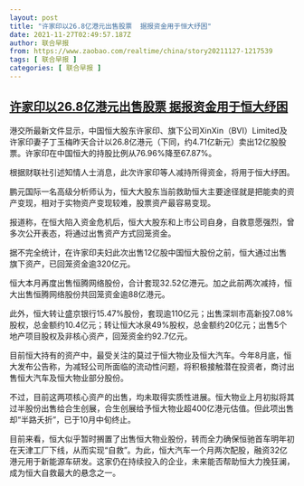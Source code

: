 ```yaml
---
layout: post
title: "许家印以26.8亿港元出售股票  据报资金用于恒大纾困"
date: 2021-11-27T02:49:57.187Z
author: 联合早报
from: https://www.zaobao.com/realtime/china/story20211127-1217539
tags: [ 联合早报 ]
categories: [ 联合早报 ]
---
```

<!--1638007560000-->
[许家印以26.8亿港元出售股票  据报资金用于恒大纾困](https://www.zaobao.com/realtime/china/story20211127-1217539)
------

<div>
<p>港交所最新文件显示，中国恒大股东许家印、旗下公司XinXin（BVI）Limited及许家印妻子丁玉梅昨天合计以26.8亿港元（下同，约4.71亿新元）卖出12亿股股票。许家印在中国恒大的持股比例从76.96%降至67.87%。</p><p>根据财联社引述知情人士消息，此次许家印等人减持所得资金，将用于恒大纾困。</p><p>鹏元国际一名高级分析师认为，恒大大股东当前救助恒大主要途径就是把能卖的资产变现，相对于实物资产变现较难，股票资产最容易变现。</p><section id="imu"><div id="dfp-ad-imu1">        </div></section><p>报道称，在恒大陷入资金危机后，恒大大股东和上市公司自身，自救意愿强烈，曾多次公开表态，将通过出售资产方式回笼资金。</p><p>据不完全统计，在许家印夫妇此次出售12亿股中国恒大股份之前，恒大通过出售旗下资产，已回笼资金逾320亿元。</p><p>恒大本月再度出售恒腾网络股份，合计套现32.52亿港元。加之此前两次减持，恒大出售恒腾网络股份共回笼资金逾88亿港元。</p><div id="innity-in-post"></div><div id="dfp-ad-midarticlespecial">        </div><p>此外，恒大转让盛京银行15.47%股份，套现逾110亿元；出售深圳市高新投7.08%股权，总金额约10.4亿元；转让恒大冰泉49%股权，总金额约20亿元；出售5个地产项目股权及非核心资产，回笼资金约92.7亿元。</p><p>目前恒大持有的资产中，最受关注的莫过于恒大物业及恒大汽车。今年8月底，恒大发布公告称，为减轻公司所面临的流动性问题，将积极接触潜在投资者，商讨出售恒大汽车及恒大物业部分股份。</p><p>不过，目前这两项核心资产的出售，均未取得实质性进展。恒大物业上月初拟将其过半股份出售给合生创展，合生创展给予恒大物业超400亿港元估值。但此项出售却“半路夭折”，已于10月中旬终止。</p><p>目前来看，恒大似乎暂时搁置了出售恒大物业股份，转而全力确保恒驰首车明年初在天津工厂下线，从而实现“自救”。为此，恒大汽车一个月两次配股，融资32亿港元用于新能源车研发。这家仍在持续投入的企业，未来能否帮助恒大力挽狂澜，成为恒大自救最大的悬念之一。 </p>      <div class="cx_paywall_placeholder" id="sph_cdp_40"></div>
</div>
